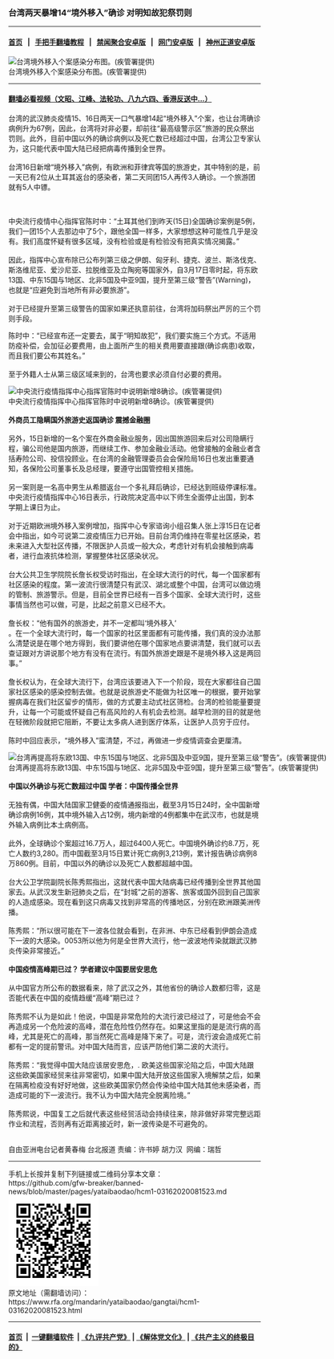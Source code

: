 ### 台湾两天暴增14“境外移入”确诊 对明知故犯祭罚则
------------------------

#### [首页](https://github.com/gfw-breaker/banned-news/blob/master/README.md) &nbsp;&nbsp;|&nbsp;&nbsp; [手把手翻墙教程](https://github.com/gfw-breaker/guides/wiki) &nbsp;&nbsp;|&nbsp;&nbsp; [禁闻聚合安卓版](https://github.com/gfw-breaker/bn-android) &nbsp;&nbsp;|&nbsp;&nbsp; [网门安卓版](https://github.com/oGate2/oGate) &nbsp;&nbsp;|&nbsp;&nbsp; [神州正道安卓版](https://github.com/SzzdOgate/update) 



<div id="headerimg">
 <img alt="台湾境外移入个案感染分布图。(疾管署提供)" src="https://www.rfa.org/mandarin/yataibaodao/gangtai/hcm1-03162020081523.html/3.jpg/@@images/abd28911-da9e-42cd-b20f-c73eef3c429d.jpeg" title="台湾境外移入个案感染分布图。(疾管署提供)"/>
 <div id="headerimgcontents">
  <div id="headerimgcaption">
   <span>
    台湾境外移入个案感染分布图。(疾管署提供)
   </span>
   <!-- zoomattribute -->
  </div>
  <!-- headerimgcaption -->
 </div>
 <!-- headerimagecontents -->
</div>

<hr/>


#### [翻墙必看视频（文昭、江峰、法轮功、八九六四、香港反送中...）](https://github.com/gfw-breaker/banned-news/blob/master/pages/link3.md)

<div id="storytext">
 <div>
  <div class="slot_header">
  </div>
 </div>
 <p>
  台湾的武汉肺炎疫情15、16日两天一口气暴增14起“境外移入”个案，也让台湾确诊病例升为67例，因此，台湾将对非必要，却前往“最高级警示区”旅游的民众祭出罚则。此外，目前中国以外的确诊病例以及死亡数已经超过中国，台湾公卫专家认为，这只能代表中国大陆已经把病毒传播到全世界。
  <br/>
  <br/>
  台湾16日新增“境外移入”病例，有欧洲和菲律宾等国的旅游史，其中特别的是，前一天已有2位从土耳其返台的感染者，第二天同团15人再传3人确诊。一个旅游团就有5人中镖。
 </p>
 <p>
 </p>
 <p>
  <b>
  </b>
 </p>
 <p>
  <br/>
  <br/>
  中央流行疫情中心指挥官陈时中：“土耳其他们到昨天(15日)全国确诊案例是5例，我们一团15个人去那边中了5个，跟他全国一样多，大家想想这种可能性几乎是没有。我们高度怀疑有很多区域，没有检验或是有检验没有把真实情况揭露。”
  <br/>
  <br/>
  因此，指挥中心宣布除已公布列第三级之伊朗、匈牙利、捷克、波兰、斯洛伐克、斯洛维尼亚、爱沙尼亚、拉脱维亚及立陶宛等国家外，自3月17日零时起，将东欧13国、中东15国与1地区、北非5国及中亚9国，提升至第三级“警告”(Warning)，也就是“应避免到当地所有非必要旅游”。
  <br/>
  <br/>
  对于已经提升至第三级警告的国家如果还执意前往，台湾将加码祭出严厉的三个罚则手段。
 </p>
 <p>
  陈时中：“已经宣布还一定要去，属于“明知故犯”，我们要实施三个方式。不适用防疫补偿，会加征必要费用，由上面所产生的相关费用要直接跟(确诊病患)收取，而且我们要公布其姓名。”
  <br/>
  <br/>
  至于外籍人士从第三级区域来到的，台湾也要求必须自付必要的费用。
 </p>
 <p>
 </p>
 <p>
  <div class="image-inline captioned" style="width:640px;">
   <div style="width:640px;">
    <img alt="中央流行疫情指挥中心指挥官陈时中说明新增8确诊。(疾管署提供)" src="https://www.rfa.org/mandarin/yataibaodao/gangtai/hcm1-03162020081523.html/1.jpg" title="中央流行疫情指挥中心指挥官陈时中说明新增8确诊。(疾管署提供)"/>
   </div>
   <div class="image-caption">
    <span style="width:640px;">
     中央流行疫情指挥中心指挥官陈时中说明新增8确诊。(疾管署提供)
    </span>
    <span class="copyright">
    </span>
   </div>
  </div>
  <br/>
  <b>
   外商员工隐瞒国外旅游史返国确诊 震撼金融圈
  </b>
  <br/>
  <br/>
  另外，15日新增的一名个案在外商金融业服务，因出国旅游回来后对公司隐瞒行程，骗公司他是国内旅游，而继续工作、参加金融业活动。他曾接触的金融业者含括寿险公司、投信投顾业。在台湾的金融管理委员会会保险局16日也发出重要通知，各保险公司董事长及总经理，要遵守出国管控相关措施。
  <br/>
  <br/>
  另一案则是一名高中男生从希腊返台一个多礼拜后确诊，已经达到班级停课标准。中央流行疫情指挥中心16日表示，行政院决定高中以下师生全面停止出国，到本学期上课日为止。
  <br/>
  <br/>
  对于近期欧洲境外移入案例增加，指挥中心专家谘询小组召集人张上淳15日在记者会中指出，如今可说第二波疫情压力已开始。目前台湾仍维持在零星社区感染，若未来进入大型社区传播，不限医护人员或一般大众，考虑针对有机会接触到病毒者，进行血液抗体检测，掌握整体社区感染状况。
  <br/>
  <br/>
  台大公共卫生学院院长詹长权受访时指出，在全球大流行的时代，每一个国家都有社区感染的程度。第一波流行很清楚只有武汉、湖北或整个中国，台湾可以做边境的管制、旅游警示。但是，目前全世界已经有一百多个国家、全球大流行时，这些事情当然也可以做，可是，比起之前意义已经不大。
  <br/>
  <br/>
  詹长权：“他有国外的旅游史，并不一定都叫‘境外移入’
  <br/>
  。在一个全球大流行时，每一个国家的社区里面都有可能传播，我们真的没办法那么清楚说是在哪个地方得到，我们要讲他在哪个国家地点要讲清楚，我们就可以去查证跟对方讲说那个地方有没有在流行。有国外旅游史跟是不是境外移入这是两回事。”
  <br/>
  <br/>
  詹长权认为，在全球大流行下，台湾应该要进入下一个阶段，现在大家都往自己国家社区感染的感染控制去做。也就是说旅游史不能做为社区唯一的根据，要开始掌握病毒在我们社区留步的情形，做的方式要主动式社区筛检。台湾的检验能量要提升，让每一个可能或怀疑自己有高风险的人有机会去检测。越早检测的目的就是他在轻微阶段就把它阻断，不要让太多病人进到医疗体系，让医护人员穷于应付。
  <br/>
  <br/>
  陈时中回应表示，“境外移入”蛮清楚，不过，再做进一步疫情调查会更厘清。
 </p>
 <p>
 </p>
 <p>
  <div class="image-inline captioned" style="width:1500px;">
   <div style="width:1500px;">
    <img alt="台湾再提高将东欧13国、中东15国与1地区、北非5国及中亚9国，提升至第三级“警告”。(疾管署提供)" src="https://www.rfa.org/mandarin/yataibaodao/gangtai/hcm1-03162020081523.html/2.jpg" title="台湾再提高将东欧13国、中东15国与1地区、北非5国及中亚9国，提升至第三级“警告”。(疾管署提供)"/>
   </div>
   <div class="image-caption">
    <span style="width:1500px;">
     台湾再提高将东欧13国、中东15国与1地区、北非5国及中亚9国，提升至第三级“警告”。(疾管署提供)
    </span>
    <span class="copyright">
    </span>
   </div>
  </div>
  <br/>
  <b>
   中国以外确诊与死亡数超过中国 学者：中国传播全世界
  </b>
  <br/>
  <br/>
  无独有偶，中国大陆国家卫健委的疫情通报指出，截至3月15日24时，全中国新增确诊病例16例，其中境外输入占12例，境内新增的4例都集中在武汉市，也就是境外输入病例比本土病例高。
  <br/>
  <br/>
  此外，全球确诊个案超过16.7万人，超过6400人死亡。中国境外确诊约8.7万，死亡人数约3,280。而中国截至3月15日累计死亡病例3,213例，累计报告确诊病例8万860例。目前，中国以外的确诊以及死亡人数都超越中国。
  <br/>
  <br/>
  台大公卫学院副院长陈秀熙指出，这就代表中国大陆病毒已经传播到全世界其他国家去。从武汉发生新冠肺炎之后，在“封城”之前的游客、旅客或国外回到自己国家的人造成感染。现在看到这只病毒又找到非常高的传播地区，分别在欧洲跟美洲传播。
  <br/>
  <br/>
  陈秀熙：“所以很可能在下一波各位就会看到，在非洲、中东已经看到伊朗会造成下一波的大感染。0053所以他为何是全世界大流行，他一波波地传染就跟武汉肺炎传染非常接近。”
  <br/>
  <br/>
  <b>
   中国疫情高峰期已过？ 学者建议中国要居安思危
  </b>
  <br/>
  <br/>
  从中国官方所公布的数据看来，除了武汉之外，其他省份的确诊人数都归零，这是否能代表在中国的疫情趋缓“高峰”期已过？
  <br/>
  <br/>
  陈秀熙不认为是如此！他说，中国是非常危险的大流行波已经过了，可是他会不会再造成另一个危险波的高峰，潜在危险性仍然存在。如果这里指的是是流行病的高峰，尤其是死亡的高峰，那当然死亡高峰是降下来了。可是，流行波会造成死亡前都有一定的提前警讯。对中国大陆而言，应该严防他们第二波的大流行。
  <br/>
  <br/>
  陈秀熙：“我觉得中国大陆应该居安思危，. 欧美这些国家沦陷之后，中国大陆跟这些欧美国家经贸来往非常密切，如果中国大陆开放这些国家入境解禁之后，如果在隔离检疫没有好好地做，这些欧美国家仍然会传染给中国大陆其他未感染者，而造成可能的下一波流行。我不认为中国大陆完全脱离险境。”
  <br/>
  <br/>
  陈秀熙说，中国复工之后就代表这些经贸活动会持续往来，除非做好非常完整远距作业和流程，否则再有近距离接近时，新一波传染是不可避免的。
  <br/>
  <br/>
 </p>
 <p>
  自由亚洲电台记者黄春梅 台北报道 责编：许书婷 胡力汉  网编：瑞哲
 </p>
</div>

<hr/>
手机上长按并复制下列链接或二维码分享本文章：<br/>
https://github.com/gfw-breaker/banned-news/blob/master/pages/yataibaodao/hcm1-03162020081523.md <br/>
<a href='https://github.com/gfw-breaker/banned-news/blob/master/pages/yataibaodao/hcm1-03162020081523.md'><img src='https://github.com/gfw-breaker/banned-news/blob/master/pages/yataibaodao/hcm1-03162020081523.md.png'/></a> <br/>
原文地址（需翻墙访问）：https://www.rfa.org/mandarin/yataibaodao/gangtai/hcm1-03162020081523.html


------------------------
#### [首页](https://github.com/gfw-breaker/banned-news/blob/master/README.md) &nbsp;|&nbsp; [一键翻墙软件](https://github.com/gfw-breaker/nogfw/blob/master/README.md) &nbsp;| [《九评共产党》](https://github.com/gfw-breaker/9ping.md/blob/master/README.md#九评之一评共产党是什么) | [《解体党文化》](https://github.com/gfw-breaker/jtdwh.md/blob/master/README.md) | [《共产主义的终极目的》](https://github.com/gfw-breaker/gczydzjmd.md/blob/master/README.md)


<img src='http://gfw-breaker.win/banned-news/pages/yataibaodao/hcm1-03162020081523.md' width='0px' height='0px'/>